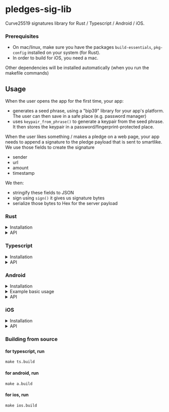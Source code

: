 # pledges-sig-lib

Curve25519 signatures library for Rust / Typescript / Android / iOS.

### Prerequisites

- On mac/linux, make sure you have the packages `build-essentials`, `pkg-config` installed on your system (for Rust).
- In order to build for iOS, you need a mac.

Other dependencies will be installed automatically (when you run the makefile commands)

## Usage

When the user opens the app for the first time, your app:

- generates a seed phrase, using a "bip39" library for your app's platform.
  The user can then save in a safe place (e.g. password manager)
- uses `keypair_from_phrase()` to generate a keypair from the seed phrase.
  It then stores the keypair in a password/fingerprint-protected place.

When the user likes something / makes a pledge on a web page, your app needs to append a signature to the pledge payload that is sent to smartlike. We use those fields to create the signature

- sender
- url
- amount
- timestamp

We then:

- stringify these fields to JSON
- sign using `sign()` it gives us signature bytes
- serialize those bytes to Hex for the server payload

### Rust

<details>
  <summary>Installation</summary>
  <p>
  In your project's `Cargo.toml`, add the following line under `[dependencies]`:

```toml
ed25519xp = { git="ssh://git@github.com:pacio-core/pledges-sig-lib.git" }
```

  </p>
</details>

<details>
  <summary>API</summary>
  <p> 
    See docs.rs
  </p>
</details>

### Typescript

<details>
  <summary>Installation</summary>
  <ol>
    <li>
    </li>
  </ol>
</details>

<details>
  <summary>API</summary>
  // TODO
  <ul> 
    <li>generateKeyPair(seed) -> KeyPair</li>
    <li>sign(privateKey, message, [random]) -> Signature</li>
    <li>verify(publicKey, message, signature) -> true | false</li>
    <li>serializeKeyPair(keyPair) -> String</li>
    <li>deserializeKeyPair(String) -> KeyPair</li>
  </ul>
</details>

### Android

<details>
  <summary>Installation</summary>
  <ol>
    <li>in android studio go to file > new > import module</li>
    <li>locate `pledges-sig-lib (this repo)` > ExampleAndroidApp > ed25519lib</li>
    <li>import it into project as a module</li>
    <li>in build.gradle(ed25519) change minSdkVersion and targetSdk version to match your app versions</li>
    <li>in build.gradle(app) add 
      <pre><code>
      dependencies {
          implementation project(':ed25519lib')
      } 
      </code></pre>
    </li>
    <li>sync project </li>
  </ol>
</details>

<details>
  <summary>Example basic usage</summary>
  In an Activity, import both the functions you need and loadLibEd25519(), and do:
  <pre><code>
    import com.pacio.ed25519lib.keypairFromPhrase
    import com.pacio.ed25519lib.loadLibEd25519
    class MainActivity : AppCompatActivity() {
        override fun onCreate(savedInstanceState: Bundle?) {
            super.onCreate(savedInstanceState)
            setContentView(R.layout.activity_main)
            setSupportActionBar(toolbar)
            loadLibEd25519()
            findViewById<TextView>(R.id.txt).let {
                it?.text = keypairFromPhrase("Hello Josip !")
            }
        }
        override fun onCreateOptionsMenu(menu: Menu): Boolean {
            // Inflate the menu; this adds items to the action bar if it is present.
            menuInflater.inflate(R.menu.menu_main, menu)
            return true
        }
        override fun onOptionsItemSelected(item: MenuItem): Boolean {
            // Handle action bar item clicks here. The action bar will
            // automatically handle clicks on the Home/Up button, so long
            // as you specify a parent activity in AndroidManifest.xml.
            return when (item.itemId) {
                R.id.action_settings -> true
                else -> super.onOptionsItemSelected(item)
            }
        }
    }
  </code></pre>
</details>

<details>
  <summary>API</summary>
  <ul>
    <li>keypair_from_phrase(phrase_utf8: JString) -> (keyPair: JByteArray)</li>
    <li>pubKey_from_pair_bytes(keypair: JByteArray) -> (pubKey: JByteArray)</li>
    <li>sign(message: JByteArray, keypair: JByteArray) -> (signature: JByteArray)</li>
    <li>verify(message: JByteArray, pubKey: JByteArray, sig: JByteArray) -> (isValid: boolean)</li>
    <li>seed_from_phrase(phrase_utf8: JString) -> (seed_bytes: JByteArray)</li>
  </ul>
</details>

### iOS

<details>
  <summary>Installation</summary>
  <ul>
    <li>copy `ios/libs/` and `ios/include/` into the top of you folder</li>
    <li>
    In Xcode, in your project settings -> General -> Frameworks, libraries, and embedded content, <br/>
        add the file `ios/libs/libed25519xp.a` (if it doesn't appear, add it a second time)
    </li>
    <li>
        In Xcode, in your project settings -> Build Settings, <br/>
        <ul>
            <li>set `Header Search Paths` to `../include`</li>
            <li>set `Library Search Paths` to `../libs`</li>
            <li>set `Objective-C Bridging Header` to `../include`</li>
        </ul>
    </li>

  </ul>
</details>

<details>
  <summary>API</summary>
  <ul>
    <li>keypair_from_phrase(phrase_utf8: RustByteSlice) -> (keyPair: RustByteSlice)</li>
    <li>pubKey_from_pair_bytes(keypair: RustByteSlice) -> (pubKey: RustByteSlice)</li>
    <li>sign(message: RustByteSlice, keypair: RustByteSlice) -> (signature: RustByteSlice)</li>
    <li>verify(message: RustByteSlice, pubKey: RustByteSlice, sig: RustByteSlice) -> (isValid: bool)</li>
  </ul>
</details>

### Building from source

#### for typescript, run

```shell
make ts.build
```

#### for android, run

```shell
make a.build
```

#### for ios, run

```shell
make ios.build
```
